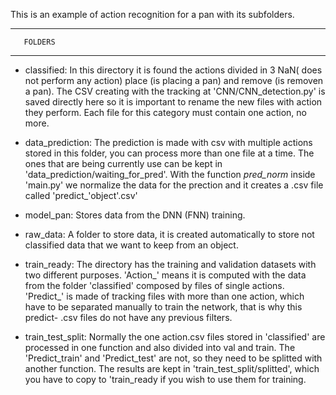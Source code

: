 This is an example of action recognition for a pan with its subfolders.


----------------------------------
	   FOLDERS
----------------------------------

- classified: In this directory it is found the actions divided in 3 NaN( does not perform any action) place (is placing a pan) and remove (is removen a pan).
          The CSV creating with the tracking at 'CNN/CNN_detection.py' is saved directly here so it is important to rename the new files with action they perform. Each file for this 
           category must contain one action, no more.
		

- data_prediction: The prediction is made with csv with multiple actions stored in this folder, you can process more than one file at a time.
          The ones that are being currently use can be kept in 'data_prediction/waiting_for_pred'. With the function *pred_norm* inside 'main.py' we normalize the data for the prection and it creates a .csv file called
          'predict_'object'.csv'
          
          
- model_pan: Stores data from the DNN (FNN) training.


- raw_data: A folder to store data, it is created automatically to store not classified data that we want to keep from an object.

- train_ready: The directory has the training and validation datasets with two different purposes. 'Action_' means it is computed with the data from
            the folder 'classified' composed by files of single actions. 'Predict_' is made of tracking files with more than one action, which have to be separated manually to train the network, that is why this predict- .csv 
            files do not  have any previous filters.


- train_test_split: Normally the one action.csv files stored in 'classified' are processed in one function and also divided into val and train. The 'Predict_train' and 
'Predict_test' are not, so they need to be splitted with another function.  The results are kept in  'train_test_split/splitted', which you have to copy to 'train_ready if you wish to use them for training.       
            
